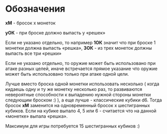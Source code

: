 # Обозначения

**xM** - бросок x монеток

**yОК** - при броске должно выпасть y «решек»

Если не указано отдельно, то например **1ОК** значит что при броске 1 монетки должна выпасть «решка», **3ОК** - из трех монеток должны выпасть все три «решки»

Если не указано отдельно, то оружие может быть использовано при атаке разных целей, иначе встречается прямое указание что оружие может быть использовано только при атаке одной цели.

Лучше вместо броска одной монетки использовать несколько ( когда кидаешь одну и ту же монетку несколько раз, то развиваются невероятные способности к выпадению нужной стороны монетки следующим броском :) ), а еще лучше - классические кубики d6. Тогда бросок **xM** заменится на одновременный бросок x шестигранных кубиков. Если на кубике выпало 4, 5 или 6 - считается что на данной «монетке» выпала «решка».

Максимум для игры потребуется 15 шестигранных кубиков :)